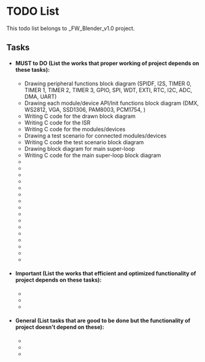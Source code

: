 # TODO List

This todo list belongs to _FW_Blender_v1.0 project.

## Tasks

- #### MUST to DO (List the works that proper working of project depends on these tasks):
    - Drawing peripheral functions block diagram (SPIDF, I2S, TIMER 0, TIMER 1, TIMER 2, TIMER 3, GPIO, SPI, WDT, EXTI, RTC, I2C, ADC, DMA, UART)
    - Drawing each module/device API/Init functions block diagram (DMX, WS2812, VGA, SSD1306, PAM8003, PCM1754, )
    - Writing C code for the drawn block diagram
    - Writing C code for the ISR
    - Writing C code for the modules/devices
    - Drawing a test scenario for connected modules/devices
    - Writing C code the test scenario block diagram
    - Drawing block diagram for main super-loop
    - Writing C code for the main super-loop block diagram
    - 
    - 
    - 
    - 
    - 
    - 
    - 
    - 
    - 
    - 
    - 
    - 
    - 
    - 
    -
    - 
- #### Important (List the works that efficient and optimized functionality of project depends on these tasks):
    - 
    -
    - 
- #### General (List tasks that are good to be done but the functionality of project doesn't depend on these):
    - 
    -
    -